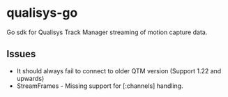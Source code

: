 # qualisys-go
Go sdk for Qualisys Track Manager streaming of motion capture data. 

## Issues
- It should always fail to connect to older QTM version (Support 1.22 and upwards)
- StreamFrames - Missing support for [:channels] handling.
